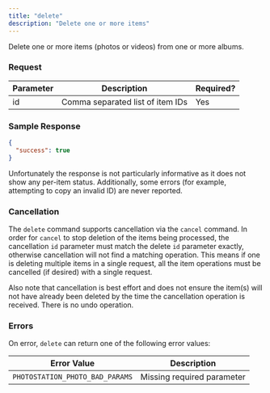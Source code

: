 ```yaml
---
title: "delete"
description: "Delete one or more items"
---
```


Delete one or more items (photos or videos) from one or more albums.

### Request ###

Parameter|Description|Required?
---------|-----------|---------
id|Comma separated list of item IDs|Yes

### Sample Response ###

```json
{
  "success": true
}
```

Unfortunately the response is not particularly informative as it does not
show any per-item status. Additionally, some errors (for example, attempting
to copy an invalid ID) are never reported.

### Cancellation ###

The `delete` command supports cancellation via the `cancel` command.
In order for `cancel` to stop deletion of the items being processed, the
cancellation `id` parameter must match the delete `id` parameter exactly,
otherwise cancellation will not find a matching operation. This means if
one is deleting multiple items in a single request, all the
item operations must be cancelled (if desired) with a single request.

Also note that cancellation is best effort and does not ensure the item(s)
will not have already been deleted by the time the cancellation
operation is received. There is no undo operation.

### Errors ###

On error, `delete` can return one of the following error values:

Error Value|Description
-----------|-----------
`PHOTOSTATION_PHOTO_BAD_PARAMS`|Missing required parameter